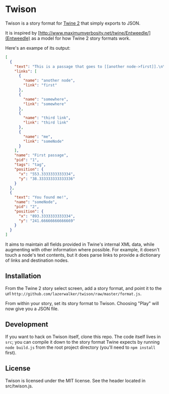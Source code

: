 # Twison

Twison is a story format for [Twine 2](http://twinery.org/2) that simply exports to JSON.

It is inspired by [http://www.maximumverbosity.net/twine/Entweedle/](Entweedle) as a model for how Twine 2 story formats work.

Here's an exampe of its output:

```json
[
  {
    "text": "This is a passage that goes to [[another node->first]].\n\nTHis one goes to to [[somewhere else]]?\n\nHere's a [[third link]]\n\nClick [[me->someNode]]",
    "links": [
      {
        "name": "another node",
        "link": "first"
      },
      {
        "name": "somewhere",
        "link": "somewhere"
      },
      {
        "name": "third link",
        "link": "third link"
      },
      {
        "name": "me",
        "link": "someNode"
      }
    ],
    "name": "First passage",
    "pid": "1",
    "tags": "tag",
    "position": {
      "x": "553.3333333333334",
      "y": "38.333333333333336"
    }
  },
  {
    "text": "You found me!",
    "name": "someNode",
    "pid": "2",
    "position": {
      "x": "893.3333333333334",
      "y": "241.66666666666669"
    }
  }
]
```

It aims to maintain all fields provided in Twine's internal XML data, while augmenting with other information where possible. For example, it doesn't touch a node's text contents, but it does parse links to provide a dictionary of links and destination nodes.


## Installation

From the Twine 2 story select screen, add a story format, and point it to the url `http://github.com/lazerwalker/twison/raw/master/format.js`.

From within your story, set its story format to Twison. Choosing "Play" will now give you a JSON file.


## Development

If you want to hack on Twison itself, clone this repo. The code itself lives in `src`; you can compile it down to the story format Twine expects by running `node build.js` from the root project directory (you'll need to `npm install` first).


## License

Twison is licensed under the MIT license. See the header located in src/twison.js.